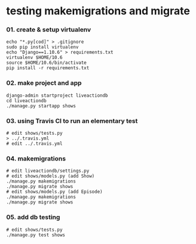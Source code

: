 # testing makemigrations and migrate

### 01. create & setup virtualenv

    echo "*.py[cod]" > .gitignore
    sudo pip install virtualenv
    echo "Django==1.10.6" > requirements.txt
    virtualenv $HOME/10.6
    source $HOME/10.6/bin/activate
    pip install -r requirements.txt

### 02. make project and app

    django-admin startproject liveactiondb
    cd liveactiondb
    ./manage.py startapp shows

### 03. using Travis CI to run an elementary test

    # edit shows/tests.py
    > ../.travis.yml
    # edit ../.travis.yml

### 04. makemigrations

    # edit liveactiondb/settings.py
    # edit shows/models.py (add Show)
    ./manage.py makemigrations
    ./manage.py migrate shows
    # edit shows/models.py (add Episode)
    ./manage.py makemigrations
    ./manage.py migrate shows

### 05. add db testing

    # edit shows/tests.py
    ./manage.py test shows
